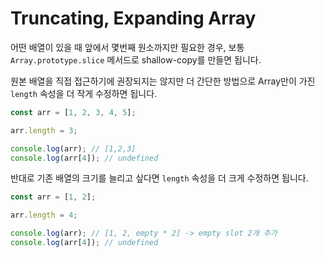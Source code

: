 # Truncating, Expanding Array

어떤 배열이 있을 때 앞에서 몇번째 원소까지만 필요한 경우, 보통 `Array.prototype.slice` 메서드로 shallow-copy를 만들면 됩니다.

원본 배열을 직접 접근하기에 권장되지는 않지만 더 간단한 방법으로 Array만이 가진 `length` 속성을 더 작게 수정하면 됩니다.

```js
const arr = [1, 2, 3, 4, 5];

arr.length = 3;

console.log(arr); // [1,2,3]
console.log(arr[4]); // undefined
```

반대로 기존 배열의 크기를 늘리고 싶다면 `length` 속성을 더 크게 수정하면 됩니다.

```js
const arr = [1, 2];

arr.length = 4;

console.log(arr); // [1, 2, empty * 2] -> empty slot 2개 추가
console.log(arr[4]); // undefined
```
